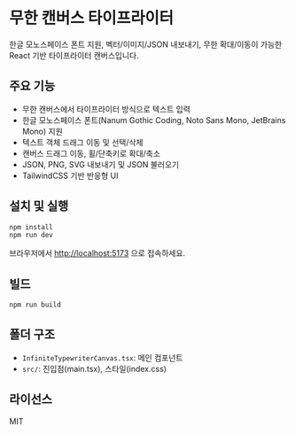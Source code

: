 # 무한 캔버스 타이프라이터

한글 모노스페이스 폰트 지원, 벡터/이미지/JSON 내보내기, 무한 확대/이동이 가능한 React 기반 타이프라이터 캔버스입니다.

## 주요 기능
- 무한 캔버스에서 타이프라이터 방식으로 텍스트 입력
- 한글 모노스페이스 폰트(Nanum Gothic Coding, Noto Sans Mono, JetBrains Mono) 지원
- 텍스트 객체 드래그 이동 및 선택/삭제
- 캔버스 드래그 이동, 휠/단축키로 확대/축소
- JSON, PNG, SVG 내보내기 및 JSON 불러오기
- TailwindCSS 기반 반응형 UI

## 설치 및 실행

```bash
npm install
npm run dev
```

브라우저에서 [http://localhost:5173](http://localhost:5173) 으로 접속하세요.

## 빌드

```bash
npm run build
```

## 폴더 구조
- `InfiniteTypewriterCanvas.tsx`: 메인 컴포넌트
- `src/`: 진입점(main.tsx), 스타일(index.css)

## 라이선스
MIT 
